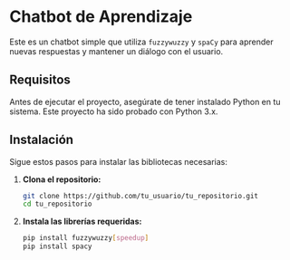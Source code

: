 # Chatbot de Aprendizaje

Este es un chatbot simple que utiliza `fuzzywuzzy` y `spaCy` para aprender nuevas respuestas y mantener un diálogo con el usuario.

## Requisitos

Antes de ejecutar el proyecto, asegúrate de tener instalado Python en tu sistema. Este proyecto ha sido probado con Python 3.x.

## Instalación

Sigue estos pasos para instalar las bibliotecas necesarias:

1. **Clona el repositorio:**
   ```bash
   git clone https://github.com/tu_usuario/tu_repositorio.git
   cd tu_repositorio

1. **Instala las librerías requeridas:**
   ```bash
   pip install fuzzywuzzy[speedup]
   pip install spacy
